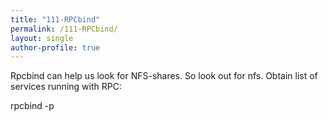 ```yaml
---
title: "111-RPCbind"
permalink: /111-RPCbind/
layout: single
author-profile: true
---
```


Rpcbind can help us look for NFS-shares. So look out for nfs. Obtain list of services running with RPC:

rpcbind -p <ip>

